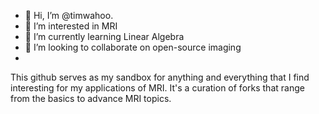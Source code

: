 - 👋 Hi, I’m @timwahoo. 
- 👀 I’m interested in MRI
- 🌱 I’m currently learning Linear Algebra
- 💞️ I’m looking to collaborate on open-source imaging
- 
This github serves as my sandbox for anything and everything that I find interesting for my applications of MRI. It's a curation of forks that range from the basics to advance MRI topics. 

<!---
timwahoo/timwahoo is a ✨ special ✨ repository because its `README.md` (this file) appears on your GitHub profile.
You can click the Preview link to take a look at your changes.
--->
